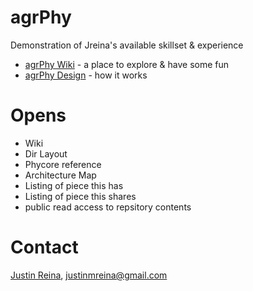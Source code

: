 # agrPhy
Demonstration of Jreina's available skillset &amp; experience

- [agrPhy Wiki](https://github.com/justinmreina/agrPhy/wiki) - a place to explore &amp; have some fun
- [agrPhy Design](https://github.com/justinmreina/agrPhy/wiki/Design) - how it works

# Opens

- Wiki
- Dir Layout
- Phycore reference
- Architecture Map
- Listing of piece this has
- Listing of piece this shares
- public read access to repsitory contents

# Contact
[Justin Reina](https://www.justinreina.com/portfolio),  justinmreina@gmail.com
